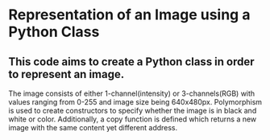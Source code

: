 # Representation of an Image using a Python Class

## This code aims to create a Python class in order to represent an image.

The image consists of either 1-channel(intensity) or 3-channels(RGB) with values ranging from 0-255 and image size being 640x480px.
Polymorphism is used to create constructors to specify whether the image is in black and white or color.
Additionally, a copy function is defined which returns a new image with the same content yet different address. 
